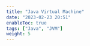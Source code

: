 ```yaml
---
title: "Java Virtual Machine"
date: "2023-02-23 20:51"
enableToc: true
tags: ["Java", "JVM"]
weight: 5
---
```


